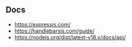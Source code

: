 ## Docs
- https://expressjs.com/
- https://handlebarsjs.com/guide/
- https://nodejs.org/dist/latest-v18.x/docs/api/
